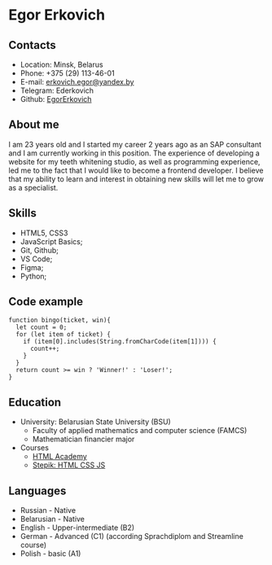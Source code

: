 # Egor Erkovich

## Contacts
- Location: Minsk, Belarus
- Phone: +375 (29) 113-46-01
- E-mail: erkovich.egor@yandex.by
- Telegram: Ederkovich
- Github: [EgorErkovich](https://github.com/EgorErkovich)

## About me
I am 23 years old and I started my career 2 years ago as an SAP consultant and I am currently working in this position. 
The experience of developing a website for my teeth whitening studio, as well as programming experience, led me to the fact that I would like to become a frontend developer.
I believe that my ability to learn and interest in obtaining new skills will let me to grow as a specialist.

## Skills
- HTML5, CSS3
- JavaScript Basics;
- Git, Github;
- VS Code;
- Figma;
- Python;

## Code example
```
function bingo(ticket, win){
  let count = 0;
  for (let item of ticket) {
    if (item[0].includes(String.fromCharCode(item[1]))) {
      count++;
    }
  }
  return count >= win ? 'Winner!' : 'Loser!';
}
```

## Education
- University: Belarusian State University (BSU)
    * Faculty of applied mathematics and computer science (FAMCS)
    * Mathematician financier major
- Courses
    * [HTML Academy](https://htmlacademy.ru/)
    * [Stepik: HTML CSS JS](https://stepik.org/course/135466/syllabus)

## Languages
- Russian - Native
- Belarusian - Native
- English - Upper-intermediate (B2)
- German - Advanced (C1) (according Sprachdiplom and Streamline course)
- Polish - basic (A1)